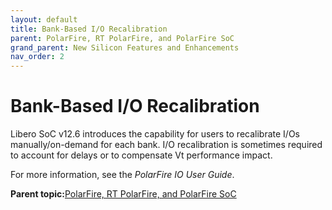 ```yaml
---
layout: default
title: Bank-Based I/O Recalibration
parent: PolarFire, RT PolarFire, and PolarFire SoC
grand_parent: New Silicon Features and Enhancements
nav_order: 2
---
```



# Bank-Based I/O Recalibration

Libero SoC v12.6 introduces the capability for users to recalibrate I/Os manually/on-demand for each bank. I/O recalibration is sometimes required to account for delays or to compensate Vt performance impact.

For more information, see the *PolarFire IO User Guide*.

**Parent topic:**[PolarFire, RT PolarFire, and PolarFire SoC](GUID-FD2E56AA-67B5-4642-BA0B-63904E515EA3.md)

